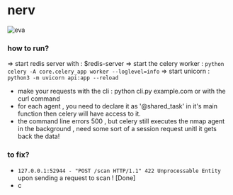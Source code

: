 # nerv

![eva](https://github-production-user-asset-6210df.s3.amazonaws.com/76063719/412504357-bebd9448-6ab5-4541-8db6-38ba8b740320.png)
### how to run?

=> start redis server with : $redis-server
=> start the celery worker : `python celery -A core.celery_app worker --loglevel=info`
=> start unicorn : `python3 -m uvicorn api:app --reload`

- make your requests with the cli : python cli.py example.com
or with the curl command
- for each agent , you need to declare it as '@shared_task' in it's main function then celery will have access to it.
- the command line errors 500 , but celery still executes the nmap agent in the background , need some sort of a session request  unitl it gets back the data!






### to fix?

- `127.0.0.1:52944 - "POST /scan HTTP/1.1" 422 Unprocessable Entity` upon sending a request to scan ! [Done]
- c
